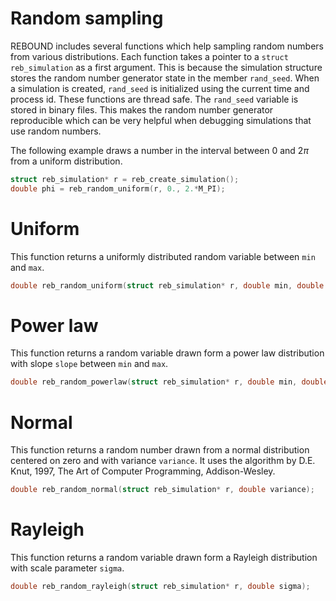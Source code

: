 # Random sampling

REBOUND includes several functions which help sampling random numbers from various distributions.
Each function takes a pointer to a `struct reb_simulation` as a first argument.
This is because the simulation structure stores the random number generator state in the member `rand_seed`. 
When a simulation is created, `rand_seed` is initialized using the current time and process id. 
These functions are thread safe.
The `rand_seed` variable is stored in binary files. This makes the random number generator reproducible which can be very helpful when debugging simulations that use random numbers. 

The following example draws a number in the interval between 0 and $2\pi$ from a uniform distribution.
```c
struct reb_simulation* r = reb_create_simulation();
double phi = reb_random_uniform(r, 0., 2.*M_PI);
```

# Uniform
This function returns a uniformly distributed random variable between `min` and `max`.
```c
double reb_random_uniform(struct reb_simulation* r, double min, double max);
```

# Power law
This function returns a random variable drawn form a power law distribution with slope `slope` between `min` and `max`. 
```c
double reb_random_powerlaw(struct reb_simulation* r, double min, double max, double slope);
```

# Normal
This function returns a random number drawn from a normal distribution centered on zero and with variance `variance`.
It uses the algorithm by D.E. Knut, 1997, The Art of Computer Programming, Addison-Wesley. 
```c
double reb_random_normal(struct reb_simulation* r, double variance);
```

# Rayleigh
This function returns a random variable drawn form a Rayleigh distribution with scale parameter `sigma`. 
```c
double reb_random_rayleigh(struct reb_simulation* r, double sigma);
```



